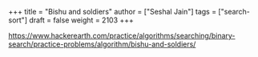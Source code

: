 +++
title = "Bishu and soldiers"
author = ["Seshal Jain"]
tags = ["search-sort"]
draft = false
weight = 2103
+++

<https://www.hackerearth.com/practice/algorithms/searching/binary-search/practice-problems/algorithm/bishu-and-soldiers/>
